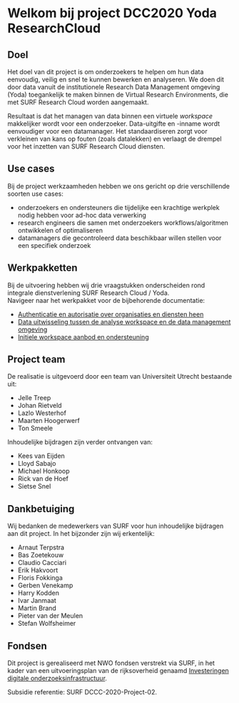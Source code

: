 # Welkom bij project DCC2020 Yoda ResearchCloud

## Doel
Het doel van dit project is om onderzoekers te helpen om hun data eenvoudig, veilig en snel te kunnen
bewerken en analyseren. We doen dit door data vanuit de institutionele Research Data Management omgeving (Yoda) toegankelijk te
maken binnen de Virtual Research Environments, die met SURF Research Cloud worden aangemaakt.

Resultaat is dat het managen van data binnen een virtuele _workspace_ makkelijker wordt voor een onderzoeker. 
Data-uitgifte en -inname wordt eenvoudiger voor een datamanager. Het standaardiseren zorgt voor verkleinen
van kans op fouten (zoals datalekken) en verlaagt de drempel voor het inzetten van SURF Research Cloud diensten.

## Use cases
Bij de project werkzaamheden hebben we ons gericht op drie verschillende soorten use cases:
- onderzoekers en ondersteuners die tijdelijke een krachtige werkplek nodig hebben voor ad-hoc data verwerking
- research engineers die samen met onderzoekers workflows/algoritmen ontwikkelen of optimaliseren
- datamanagers die gecontroleerd data beschikbaar willen stellen voor een specifiek onderzoek

## Werkpakketten
Bij de uitvoering hebben wij drie vraagstukken onderscheiden rond integrale dienstverlening SURF Research Cloud / Yoda.  
Navigeer naar het werkpakket voor de bijbehorende documentatie:
- [Authenticatie en autorisatie over organisaties en diensten heen](index.md)
- [Data uitwisseling tussen de analyse workspace en de data management omgeving](index.md)
- [Initiele workspace aanbod en ondersteuning](index.md) 

## Project team
De realisatie is uitgevoerd door een team van Universiteit Utrecht bestaande uit:
- Jelle Treep
- Johan Rietveld
- Lazlo Westerhof
- Maarten Hoogerwerf
- Ton Smeele

Inhoudelijke bijdragen zijn verder ontvangen van:
- Kees van Eijden
- Lloyd Sabajo
- Michael Honkoop
- Rick van de Hoef
- Sietse Snel


## Dankbetuiging
Wij bedanken de medewerkers van SURF voor hun inhoudelijke bijdragen aan dit project. 
In het bijzonder zijn wij erkentelijk:
- Arnaut Terpstra
- Bas Zoetekouw
- Claudio Cacciari
- Erik Hakvoort
- Floris Fokkinga
- Gerben Venekamp
- Harry Kodden
- Ivar Janmaat
- Martin Brand
- Pieter van der Meulen
- Stefan Wolfsheimer

## Fondsen
Dit project is gerealiseerd met NWO fondsen verstrekt via SURF,
in het kader van een uitvoeringsplan van de rijksoverheid genaamd
[Investeringen digitale onderzoeksinfrastructuur](https://www.rijksoverheid.nl/binaries/rijksoverheid/documenten/rapporten/2019/10/01/uitvoeringsplan-investeringen-digitale-onderzoeksinfrastructuur/16825243-uitvoeringsplan-investeringen-digitale-onderzoeksinfrastructuur-nwo.pdf).

Subsidie referentie: SURF DCCC-2020-Project-02.


